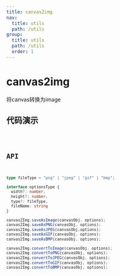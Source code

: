 ```yaml
---
title: canvas2img
nav:
  title: utils
  path: /utils
group:
  title: utils
  path: /utils
  order: 1
---
```


# canvas2img
将canvas转换为image

## 代码演示

<code hideActions='["CSB", "EXTERNAL"]' src="./demo/index.jsx" />


## API
```ts
type fileType = "png" | "jpeg" | "gif" | "bmp";

interface optionsType {
  width?: number,
  height?: number,
  type?: fileType,
  fileName: string
}

canvas2Img.saveAsImage(canvasObj, options);
canvas2Img.saveAsPNG(canvasObj, options);
canvas2Img.saveAsJPEG(canvasObj,options);
canvas2Img.saveAsGIF(canvasObj, options);
canvas2Img.saveAsBMP(canvasObj, options);

canvas2Img.convertToImage(canvasObj, options);
canvas2Img.convertToPNG(canvasObj, options);
canvas2Img.convertToJPEG(canvasObj, options);
canvas2Img.convertToGIF(canvasObj, options);
canvas2Img.convertToBMP(canvasObj, options);
```
